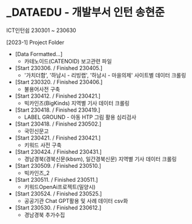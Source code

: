 # _DATAEDU - 개발부서 인턴 송현준
ICT인턴쉽 230301 ~ 230630

[2023-1] Project Folder
- [Data Formatted...]
  - 카테노이드(CATENOID) 보고관련 파일
- [Start 230306. / Finished 230405.]
  - '가치더함', '하남시 - 리빙랩', '하남시 - 마을의제' 사이트별 데이터 크롤링
- [Start 230320. / Finished 230406.]
  - 불용어사전 구축
- [Start 230412. / Finished 230421.]
  - 빅카인즈(BigKinds) 지역별 기사 데이터 크롤링
- [Start 230418. / Finished 230419.]
  - LABEL GROUND - 아동 HTP 그림 활용 심리검사
- [Start 230418. / Finished 230502.]
  - 국민신문고
- [Start 230421. / Finished 230421.]
  - 키워드 사전 구축
- [Start 230424. / Finished 230431.]
  - 경남경북(경북신문(kbsm), 일간경북신문) 지역별 기사 데이터 크롤링
- [Start 230509. / Finished 230510.]
  - 빅카인즈_2
- [Start 230511. / Finished 230511.]
  - 키워드OpenAi프로젝트(밀양시)
- [Start 230524. / Finished 230525.]
  - 공공기관 Chat GPT활용 및 사례 데이터 csv화
- [Start 230530. / Finished 230612.]
  - 경남경북 추가수집

